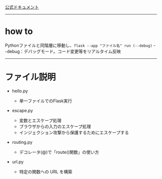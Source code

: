 [公式ドキュメント](https://flask.palletsprojects.com/en/3.0.x/)
***
# how to
Pythonファイルと同階層に移動し、`flask --app "ファイル名" run (--debug)`
--debug：デバッグモード。コード変更等をリアルタイム反映

***
# ファイル説明
- hello.py
  - 単一ファイルでのFlask実行

- escape.py
  - 変数とエスケープ処理
  - ブラウザからの入力のエスケープ処理
  - インジェクション攻撃から保護するためにエスケープする

- routing.py
  - デコレータ(@)で「route()関数」の使い方

- url.py
  - 特定の関数への URL を構築